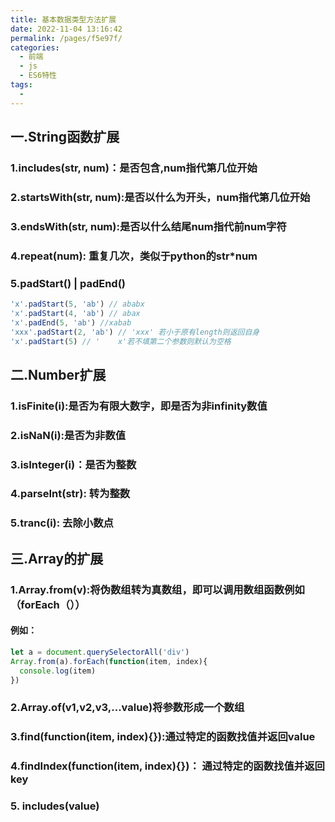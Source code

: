 ```yaml
---
title: 基本数据类型方法扩展
date: 2022-11-04 13:16:42
permalink: /pages/f5e97f/
categories:
  - 前端
  - js
  - ES6特性
tags:
  - 
---
```

## 一.String函数扩展

### 1.includes(str, num)：是否包含,num指代第几位开始

### 2.startsWith(str, num):是否以什么为开头，num指代第几位开始

### 3.endsWith(str, num):是否以什么结尾num指代前num字符

### 4.repeat(num): 重复几次，类似于python的str*num

### 5.padStart() | padEnd()

```js
'x'.padStart(5, 'ab') // ababx
'x'.padStart(4, 'ab') // abax
'x'.padEnd(5, 'ab') //xabab
'xxx'.padStart(2, 'ab') // 'xxx' 若小于原有length则返回自身
'x'.padStart(5) // '    x'若不填第二个参数则默认为空格
```





## 二.Number扩展

### 1.isFinite(i):是否为有限大数字，即是否为非infinity数值

### 2.isNaN(i):是否为非数值

### 3.isInteger(i)：是否为整数

### 4.parseInt(str): 转为整数

### 5.tranc(i): 去除小数点





## 三.Array的扩展

### 1.Array.from(v):将伪数组转为真数组，即可以调用数组函数例如（forEach（））

#### 例如：

```javascript
let a = document.querySelectorAll('div')
Array.from(a).forEach(function(item, index){
  console.log(item)
})

```

### 2.Array.of(v1,v2,v3,...value)将参数形成一个数组

### 3.find(function(item, index){}):通过特定的函数找值并返回value

### 4.findIndex(function(item, index){})： 通过特定的函数找值并返回key

### 5. includes(value)

